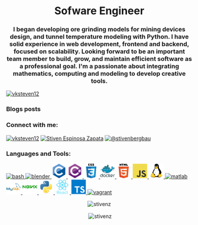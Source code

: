 <h1 align="center">Sofware Engineer</h1>
<h3 align="center">I began developing ore grinding models for mining devices design, and tunnel temperature modeling with Python.
I have solid experience in web development, frontend and backend, focused on scalability. Looking forward to be an important team member to build, grow, and maintain efficient software as a professional goal. 
I'm a passionate about integrating mathematics, computing and modeling to develop creative tools.
</h3>

<p align="left"> <a href="https://twitter.com/vksteven12" target="blank"><img src="https://img.shields.io/twitter/follow/vksteven12?logo=twitter&style=for-the-badge" alt="vksteven12" /></a> </p>

### Blogs posts
<!-- BLOG-POST-LIST:START -->
<!-- BLOG-POST-LIST:END -->

<h3 align="left">Connect with me:</h3>
<p align="left"> <a href="https://twitter.com/vksteven12" target="blank"><img align="center" src="https://cdn.pixabay.com/photo/2017/06/22/14/23/twitter-2430933_1280.png" alt="vksteven12" height="40" width="40" /></a> <a href="https://www.linkedin.com/in/stivenz/" target="blank"><img align="center" src="https://upload.wikimedia.org/wikipedia/commons/c/ca/LinkedIn_logo_initials.png" alt="Stiven Espinosa Zapata" height="40" width="40" /></a> <!-- 
<a href="https://instagram.com/steven5ez" target="blank"><img align="center" src="https://www.flaticon.com/svg/vstatic/svg/2111/2111463.svg?token=exp=1619309058~hmac=1b28201e6aeae7374a762b565148b94f" alt="steven5ez" height="30" width="40" /></a> --> <a href="https://medium.com/@stivenbergbau" target="blank"><img align="center" src="https://upload.wikimedia.org/wikipedia/commons/e/ec/Medium_logo_Monogram.svg" alt="@stivenbergbau" height="40" width="40" /></a> </p>

<h3 align="left">Languages and Tools:</h3>
<p align="left"> <a href="https://www.gnu.org/software/bash/" target="_blank"> <img src="https://www.vectorlogo.zone/logos/gnu_bash/gnu_bash-icon.svg" alt="bash" width="40" height="40"/> </a> <a href="https://www.blender.org/" target="_blank"> <img src="https://download.blender.org/branding/community/blender_community_badge_white.svg" alt="blender" width="40" height="40"/> </a> <a href="https://www.cprogramming.com/" target="_blank"> <img src="https://raw.githubusercontent.com/devicons/devicon/master/icons/c/c-original.svg" alt="c" width="40" height="40"/> </a> <a href="https://www.w3schools.com/cs/" target="_blank"> <img src="https://raw.githubusercontent.com/devicons/devicon/master/icons/csharp/csharp-original.svg" alt="csharp" width="40" height="40"/> </a> <a href="https://www.w3schools.com/css/" target="_blank"> <img src="https://raw.githubusercontent.com/devicons/devicon/master/icons/css3/css3-original-wordmark.svg" alt="css3" width="40" height="40"/> </a> <a href="https://www.docker.com/" target="_blank"> <img src="https://raw.githubusercontent.com/devicons/devicon/master/icons/docker/docker-original-wordmark.svg" alt="docker" width="40" height="40"/> </a> <a href="https://www.w3.org/html/" target="_blank"> <img src="https://raw.githubusercontent.com/devicons/devicon/master/icons/html5/html5-original-wordmark.svg" alt="html5" width="40" height="40"/> </a> <a href="https://developer.mozilla.org/en-US/docs/Web/JavaScript" target="_blank"> <img src="https://raw.githubusercontent.com/devicons/devicon/master/icons/javascript/javascript-original.svg" alt="javascript" width="40" height="40"/> </a> <a href="https://www.linux.org/" target="_blank"> <img src="https://raw.githubusercontent.com/devicons/devicon/master/icons/linux/linux-original.svg" alt="linux" width="40" height="40"/> </a> <a href="https://www.mathworks.com/" target="_blank"> <img src="https://raw.githubusercontent.com/simple-icons/simple-icons/master/icons/mathworks.svg" alt="matlab" width="40" height="40"/> </a> <a href="https://www.mysql.com/" target="_blank"> <img src="https://raw.githubusercontent.com/devicons/devicon/master/icons/mysql/mysql-original-wordmark.svg" alt="mysql" width="40" height="40"/> </a> <a href="https://www.nginx.com" target="_blank"> <img src="https://raw.githubusercontent.com/devicons/devicon/master/icons/nginx/nginx-original.svg" alt="nginx" width="40" height="40"/> </a> <a href="https://www.python.org" target="_blank"> <img src="https://raw.githubusercontent.com/devicons/devicon/master/icons/python/python-original.svg" alt="python" width="40" height="40"/> </a> <a href="https://reactjs.org/" target="_blank"> <img src="https://raw.githubusercontent.com/devicons/devicon/master/icons/react/react-original-wordmark.svg" alt="react" width="40" height="40"/> </a> <a href="https://www.typescriptlang.org/" target="_blank"> <img src="https://raw.githubusercontent.com/devicons/devicon/master/icons/typescript/typescript-original.svg" alt="typescript" width="40" height="40"/> </a> <a href="https://www.vagrantup.com/" target="_blank"> <img src="https://www.vectorlogo.zone/logos/vagrantup/vagrantup-icon.svg" alt="vagrant" width="40" height="40"/> </a> </p>

<p align="center"><img align="center" src="https://github-readme-stats.vercel.app/api/top-langs?username=stivenz&show_icons=true&locale=en&layout=compact" alt="stivenz" /></p>

<p align="center">&nbsp;<img align="center" src="https://github-readme-stats.vercel.app/api?username=stivenz&show_icons=true&locale=en" alt="stivenz" /></p>

